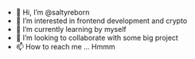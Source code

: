 - 👋 Hi, I’m @saltyreborn
- 👀 I’m interested in frontend development and crypto
- 🌱 I’m currently learning by myself
- 💞️ I’m looking to collaborate with some big project
- 📫 How to reach me ... Hmmm

<!---
saltyreborn/saltyreborn is a ✨ special ✨ repository because its `README.md` (this file) appears on your GitHub profile.
You can click the Preview link to take a look at your changes.
--->
